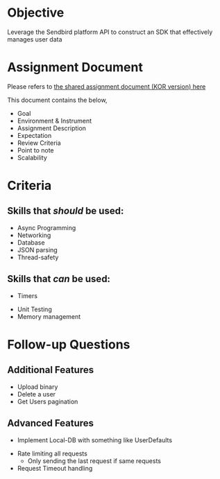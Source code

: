 # Objective
Leverage the Sendbird platform API to construct an SDK that effectively manages user data
# Assignment Document
Please refers to [the shared assignment document (KOR version) here](https://docs.google.com/document/d/1FfzpF9TbH1mOkzCh31-FjQu9pVYOQbfFRC1SMLvaF3M/edit#heading=h.9xj3n33q7vja)

This document contains the below,
* Goal
* Environment & Instrument
* Assignment Description
* Expectation
* Review Criteria
* Point to note
* Scalability
# Criteria
## Skills that ***should*** be used:
- Async Programming
- Networking
- Database
- JSON parsing
- Thread-safety
## Skills that ***can*** be used: 
* Timers
- Unit Testing
- Memory management
# Follow-up Questions 
## Additional Features
* Upload binary
* Delete a user
* Get Users pagination
## Advanced Features
* Implement Local-DB with something like UserDefaults
- Rate limiting all requests
	- Only sending the last request if same requests
- Request Timeout handling
